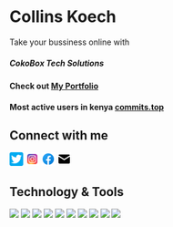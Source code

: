 # Collins Koech
<p>Take your bussiness online with</p>
<h5>CokoBox Tech Solutions</h5>
<h4>Check out <a href="https://collinskoechportfolio.web.app">My Portfolio</a></h4>
<h4>Most active users in kenya <a href="https://commits.top/kenya.html">commits.top</a></h4>
<h2>Connect with me </h2>
<a href="https://twitter.com/itskenyancoko"><img src="twitter.png" width="24px" height="24px" margin-left="5px"></a>
<a href="https://instagram.com/__co_ko_"><img src="instagram.png" width="24px" height="24px" margin-left="5px"></a>
<a href="https://facebook.com/collins.koech.169"><img src="facebook.png" width="24px" height="24px" margin-left="5px"></a>
<a href="mailto:collinskoechck34@gmail.com" target="blank"><img src="mail.png" width="24px" height="24px" margin-left="5px"></a>


## Technology & Tools

![](https://img.shields.io/badge/OS-Linux-informational?style=flat&logo=linux&labelColor=181818&logoColor=white&color=050F2C)
![](https://img.shields.io/badge/Editor-VsCode-informational?style=flat&logo=visual-studio-code&labelColor=181818&logoColor=white&color=050F2C)
![](https://img.shields.io/badge/Code-Python-informational?style=flat&logo=python&labelColor=181818&logoColor=white&color=050F2C)
![](https://img.shields.io/badge/Web-Django-informational?style=flat&logo=django&labelColor=181818&logoColor=white&color=050F2C)
![](https://img.shields.io/badge/Web-Flask-informational?style=flat&logo=flask&labelColor=181818&logoColor=white&color=050F2C)
![](https://img.shields.io/badge/Code-Javascript-informational?style=flat&logo=javascript&labelColor=181818&logoColor=white&color=050F2C)
![](https://img.shields.io/badge/Shell-Bash-informational?style=flat&logo=gnu-bash&&labelColor=181818&logoColor=white&color=050F2C)
![](https://img.shields.io/badge/Tools-Git-informational?style=flat&logo=git&labelColor=181818&logoColor=white&color=050F2C)
![](https://img.shields.io/badge/Tools-MySQL-informational?style=flat&logo=mysql&labelColor=181818&logoColor=white&color=050F2C)
![](https://img.shields.io/badge/Cloud-Google_Cloud-informational?style=flat&logo=google-cloud&labelColor=181818&logoColor=white&color=050F2C)